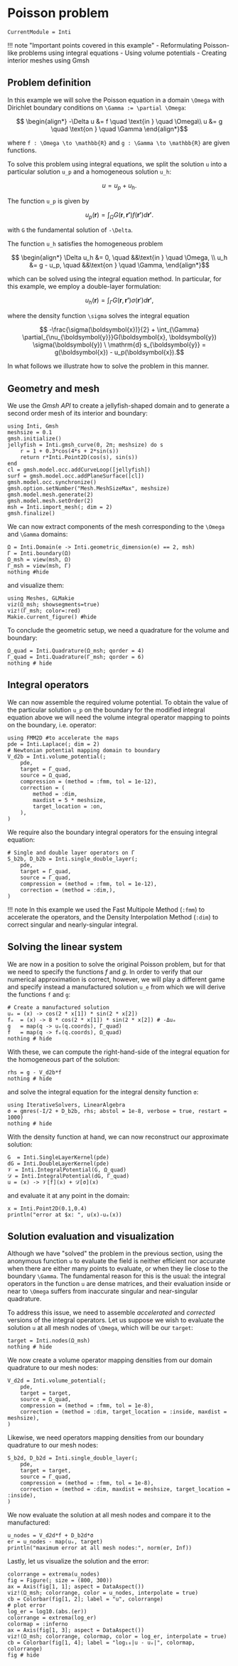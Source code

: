 # Poisson problem

```@meta
CurrentModule = Inti
```

!!! note "Important points covered in this example"
      - Reformulating Poisson-like problems using integral equations
      - Using volume potentials
      - Creating interior meshes using Gmsh

## Problem definition

In this example we will solve the Poisson equation in a domain ``\Omega`` with
Dirichlet boundary conditions on ``\Gamma := \partial \Omega``:

```math
  \begin{align*}
      -\Delta u &= f  \quad \text{in } \quad \Omega\\
      u &= g  \quad \text{on } \quad \Gamma
  \end{align*}
```

where ``f : \Omega \to \mathbb{R}`` and ``g : \Gamma \to \mathbb{R}`` are given
functions.

To solve this problem using integral equations, we split the solution ``u`` into
a particular solution ``u_p`` and a homogeneous solution ``u_h``:

```math
  u = u_p + u_h.
```

The function ``u_p`` is given by

```math
u_p(\boldsymbol{r}) = \int_{\Omega} G(\boldsymbol{r}, \boldsymbol{r'}) f(\boldsymbol{r'}) d\boldsymbol{r'}.
```

with ``G`` the fundamental solution of ``-\Delta``.

The function ``u_h`` satisfies the homogeneous problem

```math
  \begin{align*}
      \Delta u_h &= 0,  \quad &&\text{in } \quad \Omega, \\
      u_h &= g - u_p,  \quad &&\text{on }  \quad \Gamma,
  \end{align*}
```

which can be solved using the integral equation method. In particular, for this
example, we employ a double-layer formulation:

```math
u_h(\boldsymbol{r}) = \int_{\Gamma} G(\boldsymbol{r}, \boldsymbol{r'}) \sigma(\boldsymbol{r}') d\boldsymbol{r'},
```

where the density function ``\sigma`` solves the integral equation

```math
  -\frac{\sigma(\boldsymbol{x})}{2} + \int_{\Gamma} \partial_{\nu_{\boldsymbol{y}}}G(\boldsymbol{x}, \boldsymbol{y}) \sigma(\boldsymbol{y}) \ \mathrm{d} s_{\boldsymbol{y}} = g(\boldsymbol{x}) - u_p(\boldsymbol{x}).
```

In what follows we illustrate how to solve the problem in this manner.

## Geometry and mesh

We use the *Gmsh API* to create a jellyfish-shaped domain and to generate a
second order mesh of its interior and boundary:

```@example poisson
using Inti, Gmsh
meshsize = 0.1
gmsh.initialize()
jellyfish = Inti.gmsh_curve(0, 2π; meshsize) do s
    r = 1 + 0.3*cos(4*s + 2*sin(s))
    return r*Inti.Point2D(cos(s), sin(s))
end
cl = gmsh.model.occ.addCurveLoop([jellyfish])
surf = gmsh.model.occ.addPlaneSurface([cl])
gmsh.model.occ.synchronize()
gmsh.option.setNumber("Mesh.MeshSizeMax", meshsize)
gmsh.model.mesh.generate(2)
gmsh.model.mesh.setOrder(2)
msh = Inti.import_mesh(; dim = 2)
gmsh.finalize()
```

We can now extract components of the mesh corresponding to the ``\Omega`` and
``\Gamma`` domains:

```@example poisson
Ω = Inti.Domain(e -> Inti.geometric_dimension(e) == 2, msh)
Γ = Inti.boundary(Ω)
Ω_msh = view(msh, Ω)
Γ_msh = view(msh, Γ)
nothing #hide
```

and visualize them:

```@example poisson
using Meshes, GLMakie
viz(Ω_msh; showsegments=true)
viz!(Γ_msh; color=:red)
Makie.current_figure() #hide
```

To conclude the geometric setup, we need a quadrature for the volume and
boundary:

```@example poisson
Ω_quad = Inti.Quadrature(Ω_msh; qorder = 4)
Γ_quad = Inti.Quadrature(Γ_msh; qorder = 6)
nothing # hide
```

## Integral operators

We can now assemble the required volume potential. To obtain the value of the particular solution
``u_p`` on the boundary for the modified integral equation above we will need the volume integral
operator mapping to points on the boundary, i.e. operator:

```@example poisson
using FMM2D #to accelerate the maps
pde = Inti.Laplace(; dim = 2)
# Newtonian potential mapping domain to boundary
V_d2b = Inti.volume_potential(;
    pde,
    target = Γ_quad,
    source = Ω_quad,
    compression = (method = :fmm, tol = 1e-12),
    correction = (
        method = :dim,
        maxdist = 5 * meshsize,
        target_location = :on,
    ),
)
```

We require also the boundary integral operators for the ensuing integral
equation:

```@example poisson
# Single and double layer operators on Γ
S_b2b, D_b2b = Inti.single_double_layer(;
    pde,
    target = Γ_quad,
    source = Γ_quad,
    compression = (method = :fmm, tol = 1e-12),
    correction = (method = :dim,),
)
```

!!! note
    In this example we used the Fast Multipole Method (`:fmm`) to accelerate the
    operators, and the Density Interpolation Method (`:dim`) to correct singular
    and nearly-singular integral.

## Solving the linear system

We are now in a position to solve the original Poisson problem, but for that we
need to specify the functions $f$ and $g$. In order to verify that our numerical
approximation is correct, however, we will play a different game and specify
instead a manufactured solution ``u_e`` from which we will derive the functions
``f`` and ``g``:

```@example poisson
# Create a manufactured solution
uₑ = (x) -> cos(2 * x[1]) * sin(2 * x[2])
fₑ  = (x) -> 8 * cos(2 * x[1]) * sin(2 * x[2]) # -Δuₑ
g   = map(q -> uₑ(q.coords), Γ_quad)
f   = map(q -> fₑ(q.coords), Ω_quad)
nothing # hide
```

With these, we can compute the right-hand-side of the integral equation for the
homogeneous part of the solution:

```@example poisson
rhs = g - V_d2b*f
nothing # hide
```

and solve the integral equation for the integral density function ``σ``:

```@example poisson
using IterativeSolvers, LinearAlgebra
σ = gmres(-I/2 + D_b2b, rhs; abstol = 1e-8, verbose = true, restart = 1000)
nothing # hide
```

With the density function at hand, we can now reconstruct our approximate solution:

```@example poisson
G  = Inti.SingleLayerKernel(pde)
dG = Inti.DoubleLayerKernel(pde)
𝒱 = Inti.IntegralPotential(G, Ω_quad)
𝒟 = Inti.IntegralPotential(dG, Γ_quad)
u = (x) -> 𝒱[f](x) + 𝒟[σ](x)
```

and evaluate it at any point in the domain:

```@example poisson
x = Inti.Point2D(0.1,0.4)
println("error at $x: ", u(x)-uₑ(x))
```

## Solution evaluation and visualization

Although we have "solved" the problem in the previous section, using the
anonymous function `u` to evaluate the field is neither efficient nor accurate
when there are either many points to evaluate, or when they lie close to the
boundary ``\Gamma``. The fundamental reason for this is the usual: the integral
operators in the function `u` are dense matrices, and their evaluation inside
or near to ``\Omega`` suffers from inaccurate singular and near-singular
quadrature.

To address this issue, we need to assemble *accelerated* and *corrected*
versions of the integral operators. Let us suppose we wish to evaluate the
solution ``u`` at all mesh nodes of ``\Omega``, which will be our `target`:

```@example poisson
target = Inti.nodes(Ω_msh)
nothing # hide
```

We now create a volume operator mapping densities from our domain quadrature to our
mesh nodes:

```@example poisson
V_d2d = Inti.volume_potential(;
    pde,
    target = target,
    source = Ω_quad,
    compression = (method = :fmm, tol = 1e-8),
    correction = (method = :dim, target_location = :inside, maxdist = meshsize),
)
```

Likewise, we need operators mapping densities from our boundary quadrature to
our mesh nodes:

```@example poisson
S_b2d, D_b2d = Inti.single_double_layer(;
    pde,
    target = target,
    source = Γ_quad,
    compression = (method = :fmm, tol = 1e-8),
    correction = (method = :dim, maxdist = meshsize, target_location = :inside),
)
```

We now evaluate the solution at all mesh nodes and compare it to the manufactured:

```@example poisson
u_nodes = V_d2d*f + D_b2d*σ
er = u_nodes - map(uₑ, target)
println("maximum error at all mesh nodes:", norm(er, Inf))
```

Lastly, let us visualize the solution and the error:

```@example poisson
colorrange = extrema(u_nodes)
fig = Figure(; size = (800, 300))
ax = Axis(fig[1, 1]; aspect = DataAspect())
viz!(Ω_msh; colorrange, color = u_nodes, interpolate = true)
cb = Colorbar(fig[1, 2]; label = "u", colorrange)
# plot error
log_er = log10.(abs.(er))
colorrange = extrema(log_er)
colormap = :inferno
ax = Axis(fig[1, 3]; aspect = DataAspect())
viz!(Ω_msh; colorrange, colormap, color = log_er, interpolate = true)
cb = Colorbar(fig[1, 4]; label = "log₁₀|u - uₑ|", colormap, colorrange)
fig # hide
```
